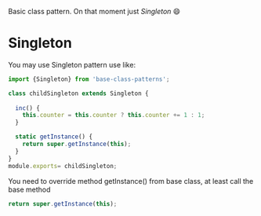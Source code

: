 Basic class pattern. On that moment just *Singleton* :smile:
# Singleton
You may use Singleton pattern use like:

```javascript
import {Singleton} from 'base-class-patterns';

class childSingleton extends Singleton {
  
  inc() {
    this.counter = this.counter ? this.counter += 1 : 1;
  }

  static getInstance() {
    return super.getInstance(this);
  }
}
module.exports= childSingleton;
```
You need to override method getInstance() from base class, at least call the base method
```javascript
return super.getInstance(this);
```